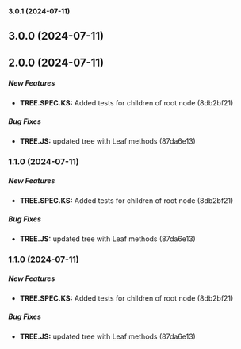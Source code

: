 #### 3.0.1 (2024-07-11)

## 3.0.0 (2024-07-11)

## 2.0.0 (2024-07-11)

##### New Features

* **TREE.SPEC.KS:**  Added tests for children of root node (8db2bf21)

##### Bug Fixes

* **TREE.JS:**  updated tree with Leaf methods (87da6e13)

### 1.1.0 (2024-07-11)

##### New Features

* **TREE.SPEC.KS:**  Added tests for children of root node (8db2bf21)

##### Bug Fixes

* **TREE.JS:**  updated tree with Leaf methods (87da6e13)

### 1.1.0 (2024-07-11)

##### New Features

* **TREE.SPEC.KS:**  Added tests for children of root node (8db2bf21)

##### Bug Fixes

* **TREE.JS:**  updated tree with Leaf methods (87da6e13)

